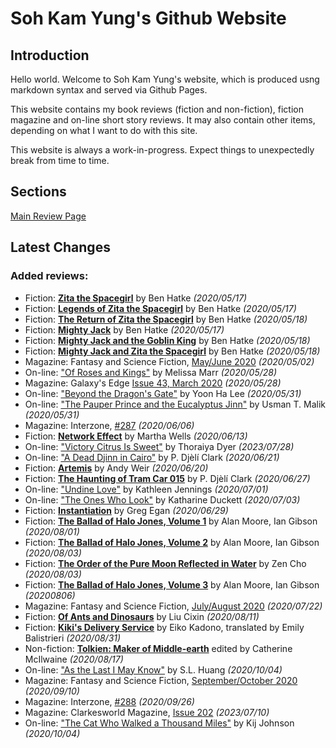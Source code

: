 # Soh Kam Yung's Github Website

## Introduction

Hello world. Welcome to Soh Kam Yung's website, which is produced usng markdown syntax and served via Github Pages.

This website contains my book reviews (fiction and non-fiction), fiction magazine and on-line short story reviews. It may also contain other items, depending on what I want to do with this site.

This website is always a work-in-progress. Expect things to unexpectedly break from time to time.

## Sections

[Main Review Page](reviews/README.md)

## Latest Changes

### Added reviews:
- Fiction: [**Zita the Spacegirl**](reviews/fiction/2020/20200517-ZitaSpaceGirl.md) by Ben Hatke *(2020/05/17)*
- Fiction: [**Legends of Zita the Spacegirl**](reviews/fiction/2020/20200517-LegendsZitaSpaceGirl.md) by Ben Hatke *(2020/05/17)*
- Fiction: [**The Return of Zita the Spacegirl**](reviews/fiction/2020/20200518-ReturnZitaSpacegirl.md) by Ben Hatke *(2020/05/18)*
- Fiction: [**Mighty Jack**](reviews/fiction/2020/20200517-MightyJack.md) by Ben Hatke *(2020/05/17)*
- Fiction: [**Mighty Jack and the Goblin King**](reviews/fiction/2020/20200518-MightyJackGoblinKing.md) by Ben Hatke *(2020/05/18)*
- Fiction: [**Mighty Jack and Zita the Spacegirl**](reviews/fiction/2020/20200518-MightyJackZitaSpacegirl.md) by Ben Hatke *(2020/05/18)*
- Magazine: Fantasy and Science Fiction, [May/June 2020](reviews/magazines/FantasyAndScienceFiction/20200502-FSF202005.md) *(2020/05/02)*
- On-line: ["Of Roses and Kings"](reviews/online/2020/20200528-OfRosesKings.md) by Melissa Marr *(2020/05/28)*
- Magazine: Galaxy's Edge [Issue 43, March 2020](reviews/magazines/GalaxysEdge/20200528-GalaxysEdge43.md) *(2020/05/28)*
- On-line: ["Beyond the Dragon's Gate"](reviews/online/2020/20200531-BeyondDragonsGate.md) by Yoon Ha Lee *(2020/05/31)*
- On-line: ["The Pauper Prince and the Eucalyptus Jinn"](reviews/online/2020/20200531-PauperPrinceEucalyptusJinn.md) by Usman T. Malik *(2020/05/31)*
- Magazine: Interzone, [#287](reviews/magazines/Interzone/20200606-Interzone287.md) *(2020/06/06)*
- Fiction: [**Network Effect**](reviews/fiction/2020/20200613-NetworkEffect.md) by Martha Wells *(2020/06/13)*
- On-line: ["Victory Citrus Is Sweet"](reviews/online/2023/20230728-VictoryCitrusIsSweet.md) by Thoraiya Dyer *(2023/07/28)*
- On-line: ["A Dead Djinn in Cairo"](reviews/online/2020/20200621-DeadDjinnCairo.md) by P. Djèlí Clark *(2020/06/21)*
- Fiction: [**Artemis**](reviews/fiction/2020/20200620-Artemis.md) by Andy Weir *(2020/06/20)*
- Fiction: [**The Haunting of Tram Car 015**](reviews/fiction/2020/20200627-HauntingTramCar015.md) by P. Djèlí Clark *(2020/06/27)*
- On-line: ["Undine Love"](reviews/online/2020/20200701-UndineLove.md) by Kathleen Jennings *(2020/07/01)*
- On-line: ["The Ones Who Look"](reviews/online/2020/20200703-OnesWhoLook.md) by Katharine Duckett *(2020/07/03)*
- Fiction: [**Instantiation**](reviews/fiction/2020/20200629-Instantiation.md) by Greg Egan *(2020/06/29)*
- Fiction: [**The Ballad of Halo Jones, Volume 1**](reviews/fiction/2020/20200801-BalladHaloJones1.md) by Alan Moore, Ian Gibson *(2020/08/01)*
- Fiction: [**The Ballad of Halo Jones, Volume 2**](reviews/fiction/2020/20200803-BalladHaloJones2.md) by Alan Moore, Ian Gibson *(2020/08/03)*
- Fiction: [**The Order of the Pure Moon Reflected in Water**](reviews/fiction/2020/20200803-OrderPureMoon.md) by Zen Cho *(2020/08/03)*
- Fiction: [**The Ballad of Halo Jones, Volume 3**](reviews/fiction/2020/20200806-BalladHaloJones3.md) by Alan Moore, Ian Gibson *(20200806)*
- Magazine: Fantasy and Science Fiction, [July/August 2020](reviews/magazines/FantasyAndScienceFiction/20200722-FSF202007.md) *(2020/07/22)*
- Fiction: [**Of Ants and Dinosaurs**](reviews/fiction/2020/20200811-OfAntsAndDinosaurs.md) by Liu Cixin *(2020/08/11)*
- Fiction: [**Kiki's Delivery Service**](reviews/fiction/2020/20200831-KikiDeliveryService.md) by Eiko Kadono, translated by Emily Balistrieri *(2020/08/31)*
- Non-fiction: [**Tolkien: Maker of Middle-earth**](reviews/nonfiction/2020/20200817-TolkienMakerMiddleEarth.md) edited by Catherine McIlwaine *(2020/08/17)*
- On-line: ["As the Last I May Know"](reviews/online/2020/20201004-AsTheLastIMayKnow.md) by S.L. Huang *(2020/10/04)*
- Magazine: Fantasy and Science Fiction, [September/October 2020](reviews/magazines/FantasyAndScienceFiction/20200910-FSF202009.md) *(2020/09/10)*
- Magazine: Interzone, [#288](reviews/magazines/Interzone/20200926-Interzone288.md) *(2020/09/26)*
- Magazine: Clarkesworld Magazine, [Issue 202](reviews/magazines/Clarkesworld/20230710-Clarkesworld202.md) *(2023/07/10)*
- On-line: ["The Cat Who Walked a Thousand Miles"](reviews/online/2020/20201004-CatWhoWalkedAThousandMiles.md) by Kij Johnson *(2020/10/04)*
